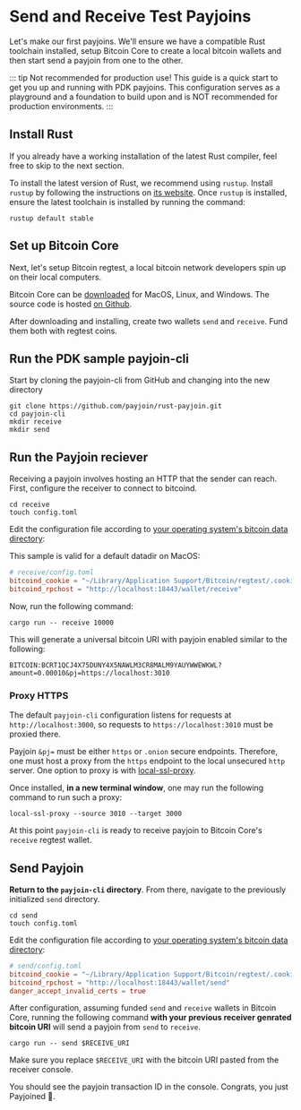 # Send and Receive Test Payjoins

Let's make our first payjoins. We'll ensure we have a compatible Rust toolchain installed, setup Bitcoin Core to create a local bitcoin wallets and then start send a payjoin from one to the other.

::: tip Not recommended for production use!
This guide is a quick start to get you up and running with PDK payjoins. This configuration serves as a playground and a foundation to build upon and is NOT recommended for production environments.
:::

## Install Rust

If you already have a working installation of the latest Rust compiler, feel free to skip to the next section.

To install the latest version of Rust, we recommend using `rustup`. Install `rustup` by following the instructions on [its website](https://rustup.rs/). Once `rustup` is installed, ensure the latest toolchain is installed by running the command:

```
rustup default stable
```

## Set up Bitcoin Core

Next, let's setup Bitcoin regtest, a local bitcoin network developers spin up on their local computers.

Bitcoin Core can be [downloaded](https://bitcoincore.org/) for MacOS, Linux, and Windows. The source code is hosted [on Github](https://github.com/bitcoin/bitcoin/releases/).

After downloading and installing, create two wallets `send` and `receive`. Fund them both with regtest coins.

## Run the PDK sample payjoin-cli

Start by cloning the payjoin-cli from GitHub and changing into the new directory

```console
git clone https://github.com/payjoin/rust-payjoin.git
cd payjoin-cli
mkdir receive
mkdir send
```

## Run the Payjoin reciever

Receiving a payjoin involves hosting an HTTP that the sender can reach. First, configure the receiver to connect to bitcoind.

```console
cd receive
touch config.toml
```

Edit the configuration file according to [your operating system's bitcoin data directory](https://en.bitcoin.it/wiki/Data_directory):

This sample is valid for a default datadir on MacOS:

```toml
# receive/config.toml
bitcoind_cookie = "~/Library/Application Support/Bitcoin/regtest/.cookie"
bitcoind_rpchost = "http://localhost:18443/wallet/receive"
```

Now, run the following command:

```
cargo run -- receive 10000
```

This will generate a universal bitcoin URI with payjoin enabled similar to the following:

```console
BITCOIN:BCRT1QCJ4X75DUNY4X5NAWLM3CR8MALM9YAUYWWEWKWL?amount=0.00010&pj=https://localhost:3010
```

### Proxy HTTPS

The default `payjoin-cli` configuration listens for requests at `http://localhost:3000`, so requests to `https://localhost:3010` must be proxied there.

Payjoin `&pj=` must be either `https` or `.onion` secure endpoints. Therefore, one must host a proxy from the `https` endpoint to the local unsecured `http` server. One option to proxy is with [local-ssl-proxy](https://github.com/cameronhunter/local-ssl-proxy).

Once installed, **in a new terminal window**, one may run the following command to run such a proxy:

```console
local-ssl-proxy --source 3010 --target 3000
```

At this point `payjoin-cli` is ready to receive payjoin to Bitcoin Core's `receive` regtest wallet.

## Send Payjoin

**Return to the `payjoin-cli` directory**. From there, navigate to the previously initialized `send` directory.

```console
cd send
touch config.toml
```

Edit the configuration file according to [your operating system's bitcoin data directory](https://en.bitcoin.it/wiki/Data_directory):

```toml
# send/config.toml
bitcoind_cookie = "~/Library/Application Support/Bitcoin/regtest/.cookie"
bitcoind_rpchost = "http://localhost:18443/wallet/send"
danger_accept_invalid_certs = true
```

After configuration, assuming funded `send` and `receive` wallets in Bitcoin Core, running the following command **with your previous receiver genrated bitcoin URI** will send a payjoin from `send` to `receive`.

```console
cargo run -- send $RECEIVE_URI
```

Make sure you replace `$RECEIVE_URI` with the bitcoin URI pasted from the receiver console.

You should see the payjoin transaction ID in the console. Congrats, you just Payjoined 🎉.
